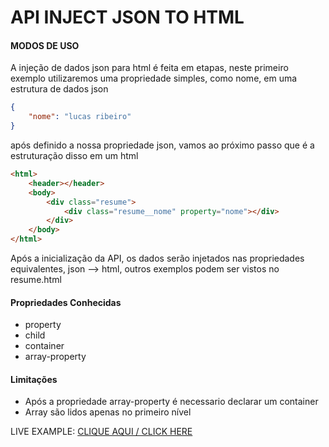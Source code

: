 # API INJECT JSON TO HTML

<h4>
MODOS DE USO
</h4>

A injeção de dados json para html é feita em etapas, neste primeiro exemplo utilizaremos uma propriedade simples, como nome, em uma estrutura de dados json

```json
{
    "nome": "lucas ribeiro"
}
```

após definido a nossa propriedade json, vamos ao próximo passo que é a estruturação disso em um html

```html
<html>
    <header></header>
    <body>
        <div class="resume">
            <div class="resume__nome" property="nome"></div>
        </div>
    </body>
</html>
```

Após a inicialização da API, os dados serão injetados nas propriedades equivalentes, json --> html, outros exemplos podem ser vistos no resume.html 

<h4>Propriedades Conhecidas</h4>
<ul>
    <li>property</li>
    <li>child</li>
    <li>container</li>
    <li>array-property</li>
</ul>

<h4>Limitações</h4>
<ul>
    <li>Após a propriedade array-property é necessario declarar um container</li>
    <li>Array são lidos apenas no primeiro nível</li>
</ul>


LIVE EXAMPLE:
<a href="https://lribeirodev.github.io/api-inject-json-to-html/resume.html">CLIQUE AQUI / CLICK HERE</a>